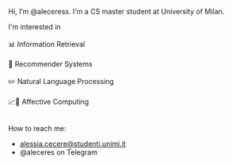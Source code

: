 Hi, I’m @aleceress.
I'm a CS master student at University of Milan.

I'm interested in <br> <br>
📊  Information Retrieval <br> <br>
📲  Recommender Systems <br> <br>
✏️  Natural Language Processing <br> <br>
📈💌  Affective Computing <br> <br>

How to reach me: 
- alessia.cecere@studenti.unimi.it
- @aleceres on Telegram

<!---
aleceress/aleceress is a ✨ special ✨ repository because its `README.md` (this file) appears on your GitHub profile.
You can click the Preview link to take a look at your changes.
--->
